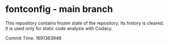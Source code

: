 # fontconfig - main branch

This repository contains frozen state of the repository.
Its history is cleared. It is used only for static code
analysis with Codacy.

Commit Time: 1691363946